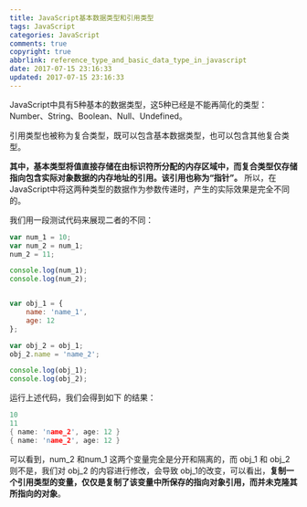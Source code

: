 ```yaml
---
title: JavaScript基本数据类型和引用类型
tags: JavaScript
categories: JavaScript
comments: true
copyright: true
abbrlink: reference_type_and_basic_data_type_in_javascript
date: 2017-07-15 23:16:33
updated: 2017-07-15 23:16:33
---
```


JavaScript中具有5种基本的数据类型，这5种已经是不能再简化的类型：Number、String、Boolean、Null、Undefined。

引用类型也被称为复合类型，既可以包含基本数据类型，也可以包含其他复合类型。

**其中，基本类型将值直接存储在由标识符所分配的内存区域中，而复合类型仅存储指向包含实际对象数据的内存地址的引用。该引用也称为“指针”。** 所以，在JavaScript中将这两种类型的数据作为参数传递时，产生的实际效果是完全不同的。

<!--more-->

我们用一段测试代码来展现二者的不同：
```javascript
var num_1 = 10;
var num_2 = num_1;
num_2 = 11;

console.log(num_1);
console.log(num_2);


var obj_1 = {
	name: 'name_1',
	age: 12
};

var obj_2 = obj_1;
obj_2.name = 'name_2';

console.log(obj_1);
console.log(obj_2);
```

运行上述代码，我们会得到如下 的结果：
```c
10
11
{ name: 'name_2', age: 12 }
{ name: 'name_2', age: 12 }
```

可以看到，num_2 和num_1 这两个变量完全是分开和隔离的，而 obj_1 和 obj_2 则不是，我们对 obj_2 的内容进行修改，会导致 obj_1的改变，可以看出，**复制一个引用类型的变量，仅仅是复制了该变量中所保存的指向对象引用，而并未克隆其所指向的对象**。